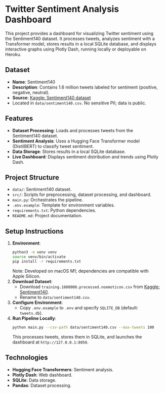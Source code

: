 # Twitter Sentiment Analysis Dashboard

This project provides a dashboard for visualizing Twitter sentiment using the Sentiment140 dataset. It processes tweets, analyzes sentiment with a Transformer model, stores results in a local SQLite database, and displays interactive graphs using Plotly Dash, running locally or deployable on Heroku.

## Dataset
- **Name**: Sentiment140
- **Description**: Contains 1.6 million tweets labeled for sentiment (positive, negative, neutral).
- **Source**: [Kaggle: Sentiment140 dataset](https://www.kaggle.com/datasets/kazanova/sentiment140)
- Located in `data/sentiment140.csv`. No sensitive PII; data is public.

## Features
- **Dataset Processing**: Loads and processes tweets from the Sentiment140 dataset.
- **Sentiment Analysis**: Uses a Hugging Face Transformer model (DistilBERT) to classify tweet sentiment.
- **Data Storage**: Stores results in a local SQLite database.
- **Live Dashboard**: Displays sentiment distribution and trends using Plotly Dash.

## Project Structure
- `data/`: Sentiment140 dataset.
- `src/`: Scripts for preprocessing, dataset processing, and dashboard.
- `main.py`: Orchestrates the pipeline.
- `.env.example`: Template for environment variables.
- `requirements.txt`: Python dependencies.
- `README.md`: Project documentation.

## Setup Instructions
1. **Environment**:
   ```bash
   python3 -m venv venv
   source venv/bin/activate
   pip install -r requirements.txt
   ```
   Note: Developed on macOS M1; dependencies are compatible with Apple Silicon.
2. **Download Dataset**:
   - Download `training.1600000.processed.noemoticon.csv` from [Kaggle: Sentiment140](https://www.kaggle.com/datasets/kazanova/sentiment140).
   - Rename to `data/sentiment140.csv`.
3. **Configure Environment**:
   - Copy `.env.example` to `.env` and specify `SQLITE_DB` (default: `tweets.db`).
4. **Run Pipeline Locally**:
   ```bash
   python main.py --csv-path data/sentiment140.csv --max-tweets 100
   ```
   This processes tweets, stores them in SQLite, and launches the dashboard at `http://127.0.0.1:8050`.

## Technologies
- **Hugging Face Transformers**: Sentiment analysis.
- **Plotly Dash**: Web dashboard.
- **SQLite**: Data storage.
- **Pandas**: Dataset processing.
